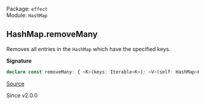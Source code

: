 Package: `effect`<br />
Module: `HashMap`<br />

## HashMap.removeMany

Removes all entries in the `HashMap` which have the specified keys.

**Signature**

```ts
declare const removeMany: { <K>(keys: Iterable<K>): <V>(self: HashMap<K, V>) => HashMap<K, V>; <K, V>(self: HashMap<K, V>, keys: Iterable<K>): HashMap<K, V>; }
```

[Source](https://github.com/Effect-TS/effect/tree/main/packages/effect/src/HashMap.ts#L356)

Since v2.0.0